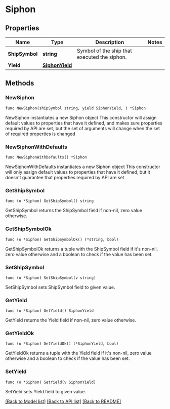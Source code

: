 # Siphon

## Properties

Name | Type | Description | Notes
------------ | ------------- | ------------- | -------------
**ShipSymbol** | **string** | Symbol of the ship that executed the siphon. | 
**Yield** | [**SiphonYield**](SiphonYield.md) |  | 

## Methods

### NewSiphon

`func NewSiphon(shipSymbol string, yield SiphonYield, ) *Siphon`

NewSiphon instantiates a new Siphon object
This constructor will assign default values to properties that have it defined,
and makes sure properties required by API are set, but the set of arguments
will change when the set of required properties is changed

### NewSiphonWithDefaults

`func NewSiphonWithDefaults() *Siphon`

NewSiphonWithDefaults instantiates a new Siphon object
This constructor will only assign default values to properties that have it defined,
but it doesn't guarantee that properties required by API are set

### GetShipSymbol

`func (o *Siphon) GetShipSymbol() string`

GetShipSymbol returns the ShipSymbol field if non-nil, zero value otherwise.

### GetShipSymbolOk

`func (o *Siphon) GetShipSymbolOk() (*string, bool)`

GetShipSymbolOk returns a tuple with the ShipSymbol field if it's non-nil, zero value otherwise
and a boolean to check if the value has been set.

### SetShipSymbol

`func (o *Siphon) SetShipSymbol(v string)`

SetShipSymbol sets ShipSymbol field to given value.


### GetYield

`func (o *Siphon) GetYield() SiphonYield`

GetYield returns the Yield field if non-nil, zero value otherwise.

### GetYieldOk

`func (o *Siphon) GetYieldOk() (*SiphonYield, bool)`

GetYieldOk returns a tuple with the Yield field if it's non-nil, zero value otherwise
and a boolean to check if the value has been set.

### SetYield

`func (o *Siphon) SetYield(v SiphonYield)`

SetYield sets Yield field to given value.



[[Back to Model list]](../README.md#documentation-for-models) [[Back to API list]](../README.md#documentation-for-api-endpoints) [[Back to README]](../README.md)


